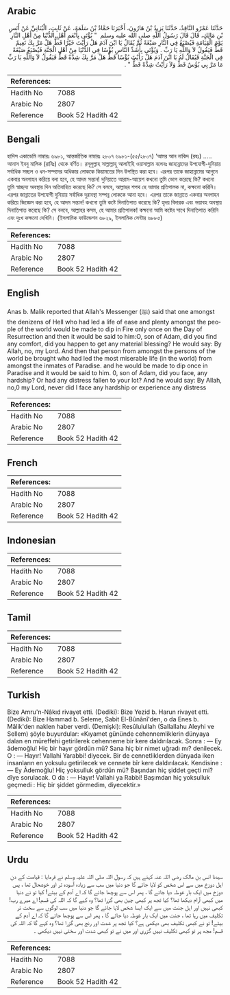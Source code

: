 ## Arabic


<div dir="rtl" lang="ar" style={{fontSize:'larger',backgroundColor:'#f8f9fa',padding:20}}>
حَدَّثَنَا عَمْرٌو النَّاقِدُ، حَدَّثَنَا يَزِيدُ بْنُ هَارُونَ، أَخْبَرَنَا حَمَّادُ بْنُ سَلَمَةَ، عَنْ ثَابِتٍ، الْبُنَانِيِّ عَنْ أَنَسِ بْنِ مَالِكٍ، قَالَ قَالَ رَسُولُ اللَّهِ صلى الله عليه وسلم ‏ "‏ يُؤْتَى بِأَنْعَمِ أَهْلِ الدُّنْيَا مِنْ أَهْلِ النَّارِ يَوْمَ الْقِيَامَةِ فَيُصْبَغُ فِي النَّارِ صَبْغَةً ثُمَّ يُقَالُ يَا ابْنَ آدَمَ هَلْ رَأَيْتَ خَيْرًا قَطُّ هَلْ مَرَّ بِكَ نَعِيمٌ قَطُّ فَيَقُولُ لاَ وَاللَّهِ يَا رَبِّ ‏.‏ وَيُؤْتَى بِأَشَدِّ النَّاسِ بُؤْسًا فِي الدُّنْيَا مِنْ أَهْلِ الْجَنَّةِ فَيُصْبَغُ صَبْغَةً فِي الْجَنَّةِ فَيُقَالُ لَهُ يَا ابْنَ آدَمَ هَلْ رَأَيْتَ بُؤْسًا قَطُّ هَلْ مَرَّ بِكَ شِدَّةٌ قَطُّ فَيَقُولُ لاَ وَاللَّهِ يَا رَبِّ مَا مَرَّ بِي بُؤُسٌ قَطُّ وَلاَ رَأَيْتُ شِدَّةً قَطُّ ‏"‏ ‏.‏
</div>
<div style={{backgroundColor:'#f8f9fa',padding:20, marginBottom: 10}}><table> <thead> <tr> <th>References:</th> <th></th> </tr> </thead> <tbody><tr><td>Hadith No</td><td>7088</td></tr><tr><td>Arabic No</td><td>2807</td></tr><tr><td>Reference</td><td>Book 52 Hadith 42</td></tr></tbody></table></div>

## Bengali


<div dir="ltr" lang="bn" style={{fontSize:'larger',backgroundColor:'#f8f9fa',padding:20}}>
হাদিস একাডেমি নাম্বারঃ ৬৯৮১, আন্তর্জাতিক নাম্বারঃ ২৮০৭ ৬৯৮১-(৫৫/২৮০৭) ‘আমর আন নাকিদ (রহঃ) ..... আনাস ইবনু মালিক (রাযিঃ) থেকে বর্ণিত। রসূলুল্লাহ সাল্লাল্লাহু আলাইহি ওয়াসাল্লাম বলেনঃ জাহান্নামের উপযোগী-দুনিয়ায় সর্বাধিক সচ্ছল ও ধন-সম্পদের অধিকার লোককে কিয়ামতের দিন উপস্থিত করা হবে। এরপর তাকে জাহান্নামের আগুনে একবার অবগাহন করিয়ে বলা হবে, হে আদম সন্তান! দুনিয়াতে আরাম-আয়েশ কখনো তুমি ভোগ করেছে কি? কখনো তুমি স্বাচ্ছদ্য অবস্থায় দিন অতিবাহিত করেছে কি? সে বলবে, আল্লাহর শপথ হে আমার প্রতিপালক না, কক্ষনো করিনি। এরপর জান্নাতের উপযোগী দুনিয়ায় সর্বাধিক দুরাবস্থা সম্পন্ন লোককে আনা হবে। এরপর তাকে জান্নাতে একবার অবগাহন করিয়ে জিজ্ঞেস করা হবে, হে আদম সন্তান! কখনো তুমি কষ্টে দিনাতিপাত করেছে কি? হৃদয় বিদারক এবং ভয়াবহ অবস্থায় দিনাতিপাত করেছে কি? সে বলবে, আল্লাহর কসম, হে আমার প্রতিপালক! কক্ষনো আমি কষ্টের সাথে দিনাতিপাত করিনি এবং দুঃখ কক্ষনো দেখিনি। (ইসলামিক ফাউন্ডেশন ৬৮২৯, ইসলামিক সেন্টার ৬৮৮৫)
</div>
<div style={{backgroundColor:'#f8f9fa',padding:20, marginBottom: 10}}><table> <thead> <tr> <th>References:</th> <th></th> </tr> </thead> <tbody><tr><td>Hadith No</td><td>7088</td></tr><tr><td>Arabic No</td><td>2807</td></tr><tr><td>Reference</td><td>Book 52 Hadith 42</td></tr></tbody></table></div>

## English


<div dir="ltr" lang="en" style={{fontSize:'larger',backgroundColor:'#f8f9fa',padding:20}}>
Anas b. Malik reported that Allah's Messenger (ﷺ) said that one amongst the denizens of Hell who had led a life of ease and plenty amongst the people of the world would be made to dip in Fire only once on the Day of Resurrection and then it would be said to him:O, son of Adam, did you find any comfort, did you happen to get any material blessing? He would say: By Allah, no, my Lord. And then that person from amongst the persons of the world be brought who had led the most miserable life (in the world) from amongst the inmates of Paradise. and he would be made to dip once in Paradise and it would be said to him. 0, son of Adam, did you face, any hardship? Or had any distress fallen to your lot? And he would say: By Allah, no,0 my Lord, never did I face any hardship or experience any distress
</div>
<div style={{backgroundColor:'#f8f9fa',padding:20, marginBottom: 10}}><table> <thead> <tr> <th>References:</th> <th></th> </tr> </thead> <tbody><tr><td>Hadith No</td><td>7088</td></tr><tr><td>Arabic No</td><td>2807</td></tr><tr><td>Reference</td><td>Book 52 Hadith 42</td></tr></tbody></table></div>

## French


<div dir="ltr" lang="fr" style={{fontSize:'larger',backgroundColor:'#f8f9fa',padding:20}}>

</div>
<div style={{backgroundColor:'#f8f9fa',padding:20, marginBottom: 10}}><table> <thead> <tr> <th>References:</th> <th></th> </tr> </thead> <tbody><tr><td>Hadith No</td><td>7088</td></tr><tr><td>Arabic No</td><td>2807</td></tr><tr><td>Reference</td><td>Book 52 Hadith 42</td></tr></tbody></table></div>

## Indonesian


<div dir="ltr" lang="id" style={{fontSize:'larger',backgroundColor:'#f8f9fa',padding:20}}>

</div>
<div style={{backgroundColor:'#f8f9fa',padding:20, marginBottom: 10}}><table> <thead> <tr> <th>References:</th> <th></th> </tr> </thead> <tbody><tr><td>Hadith No</td><td>7088</td></tr><tr><td>Arabic No</td><td>2807</td></tr><tr><td>Reference</td><td>Book 52 Hadith 42</td></tr></tbody></table></div>

## Tamil


<div dir="ltr" lang="ta" style={{fontSize:'larger',backgroundColor:'#f8f9fa',padding:20}}>

</div>
<div style={{backgroundColor:'#f8f9fa',padding:20, marginBottom: 10}}><table> <thead> <tr> <th>References:</th> <th></th> </tr> </thead> <tbody><tr><td>Hadith No</td><td>7088</td></tr><tr><td>Arabic No</td><td>2807</td></tr><tr><td>Reference</td><td>Book 52 Hadith 42</td></tr></tbody></table></div>

## Turkish


<div dir="ltr" lang="tr" style={{fontSize:'larger',backgroundColor:'#f8f9fa',padding:20}}>
Bize Amru'n-Nâkıd rivayet etti. (Dediki): Bize Yezid b. Harun rivayet etti. (Dediki): Bize Hammad b. Seleme, Sabit El-Bûnânî'den, o da Enes b. Mâlik'den naklen haber verdi. (Demişki): Resûlulullah (Sallallahu Aleyhi ve Sellem) şöyle buyurdular: «Kıyamet gününde cehennemliklerin dünyaya dalan en müreffehi getirilerek cehenneme bir kere daldırılacak. Sonra : — Ey âdemoğlu! Hiç bir hayır gördün mü? Sana hiç bir nimet uğradı mı? denilecek. O : — Hayır! Vallahi Yarabbi! diyecek. Bir de cennetliklerden dünyada iken insanların en yoksulu getirilecek ve cennete bîr kere daldırılacak. Kendisine : — Ey Âdemoğlu! Hiç yoksulluk gördün mü? Başından hiç şiddet geçti mi? dîye sorulacak. O da : — Hayır! Vallahi ya Rabbi! Başımdan hiç yoksulluk geçmedi : Hiç bir şiddet görmedim, diyecektir.»
</div>
<div style={{backgroundColor:'#f8f9fa',padding:20, marginBottom: 10}}><table> <thead> <tr> <th>References:</th> <th></th> </tr> </thead> <tbody><tr><td>Hadith No</td><td>7088</td></tr><tr><td>Arabic No</td><td>2807</td></tr><tr><td>Reference</td><td>Book 52 Hadith 42</td></tr></tbody></table></div>

## Urdu


<div dir="rtl" lang="ur" style={{fontSize:'larger',backgroundColor:'#f8f9fa',padding:20}}>
سیدنا انس بن مالک رضی اللہ عنہ کہتے ہیں کہ رسول اللہ صلی اللہ علیہ وسلم نے فرمایا : قیامت کے دن اہل دوزخ میں سے اس شخص کو لایا جائے گا جو دنیا میں سب سے زیادہ آسودہ تر اور خوشحال تھا ، پس دوزخ میں ایک بار غوطہ دیا جائے گا ، پھر اس سے پوچھا جائے گا کہ اے آدم کے بیٹے! کیا تو نے دنیا میں کبھی آرام دیکھا تھا؟ کیا تجھ پر کبھی چین بھی گزرا تھا؟ وہ کہے گا کہ اللہ کی قسم! اے میرے رب! کبھی نہیں اور اہل جنت میں سے ایک ایسا شخص لایا جائے گا جو دنیا میں سب لوگوں سے سخت تر تکلیف میں رہا تھا ، جنت میں ایک بار غوطہ دیا جائے گا ، پھر اس سے پوچھا جائے گا کہ اے آدم کے بیٹے! تو نے کبھی تکلیف بھی دیکھی ہے؟ کیا تجھ پر شدت اور رنج بھی گزرا تھا؟ وہ کہے گا کہ اللہ کی قسم! مجھ پر تو کبھی تکلیف نہیں گزری اور میں نے تو کبھی شدت اور سختی نہیں دیکھی ۔
</div>
<div style={{backgroundColor:'#f8f9fa',padding:20, marginBottom: 10}}><table> <thead> <tr> <th>References:</th> <th></th> </tr> </thead> <tbody><tr><td>Hadith No</td><td>7088</td></tr><tr><td>Arabic No</td><td>2807</td></tr><tr><td>Reference</td><td>Book 52 Hadith 42</td></tr></tbody></table></div>